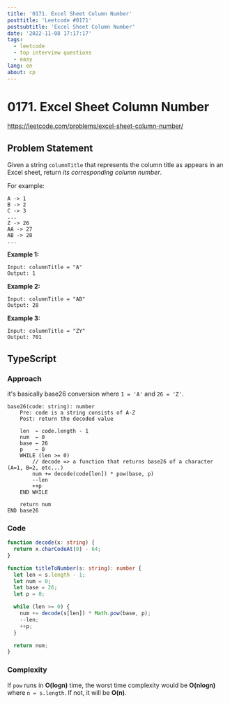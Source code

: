 ```yaml
---
title: '0171. Excel Sheet Column Number'
posttitle: 'Leetcode #0171'
postsubtitle: 'Excel Sheet Column Number'
date: '2022-11-08 17:17:17'
tags:
  - leetcode
  - top interview questions
  - easy
lang: en
about: cp
---
```


# 0171. Excel Sheet Column Number

https://leetcode.com/problems/excel-sheet-column-number/

## Problem Statement

Given a string `columnTitle` that represents the column title as appears in an Excel sheet, return _its corresponding column number_.

For example:

```
A -> 1
B -> 2
C -> 3
...
Z -> 26
AA -> 27
AB -> 28
...
```

**Example 1:**

```text
Input: columnTitle = "A"
Output: 1
```

**Example 2:**

```text
Input: columnTitle = "AB"
Output: 28
```

**Example 3:**

```text
Input: columnTitle = "ZY"
Output: 701
```

## TypeScript

### Approach

it's basically base26 conversion where `1 = 'A'` and `26 = 'Z'`.

```text
base26(code: string): number
    Pre: code is a string consists of A-Z
    Post: return the decoded value

    len  ← code.length - 1
    num  ← 0
    base ← 26
    p    ← 0
    WHILE (len >= 0)
        // decode => a function that returns base26 of a character (A=1, B=2, etc...)
        num += decode(code[len]) * pow(base, p)
        --len
        ++p
    END WHILE

    return num
END base26
```

### Code

```ts
function decode(x: string) {
  return x.charCodeAt(0) - 64;
}

function titleToNumber(s: string): number {
  let len = s.length - 1;
  let num = 0;
  let base = 26;
  let p = 0;

  while (len >= 0) {
    num += decode(s[len]) * Math.pow(base, p);
    --len;
    ++p;
  }

  return num;
}
```

### Complexity

If `pow` runs in **O(logn)** time, the worst time complexity would be **O(nlogn)** where `n = s.length`. If not, it will be **O(n)**.
